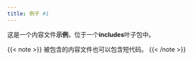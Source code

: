 ```yaml
---
title: 例子 #1
---
```


<!--
title: Example #1
-->

<!--
This is an **example** content file inside the **includes** leaf bundle.
-->
这是一个内容文件**示例**，位于一个**includes**叶子包中。

<!--
Included content files can also contain shortcodes.
-->
{{< note >}}
被包含的内容文件也可以包含短代码。
{{< /note >}}

